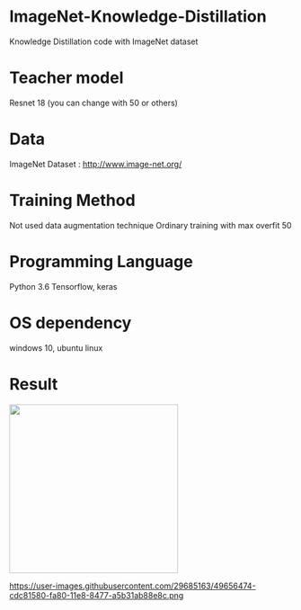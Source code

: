 # ImageNet-Knowledge-Distillation
Knowledge Distillation code with ImageNet dataset

# Teacher model
Resnet 18 (you can change with 50 or others)

# Data
ImageNet Dataset : http://www.image-net.org/

# Training Method
Not used data augmentation technique
Ordinary training with max overfit 50

# Programming Language
Python 3.6
Tensorflow, keras

# OS dependency
windows 10, ubuntu linux

# Result
<img src="https://user-images.githubusercontent.com/29685163/49656613-20093680-fa81-11e8-97fb-ecb63c1ed385.png" width = "300" height = "300">

https://user-images.githubusercontent.com/29685163/49656474-cdc81580-fa80-11e8-8477-a5b31ab88e8c.png

